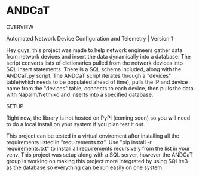 # ANDCaT

OVERVIEW

Automated Network Device Configuration and Telemetry | Version 1

Hey guys, this project was made to help network engineers gather data from network devices and insert the data dynamically into a database. The script converts lists of dictionaries pulled from the network devices into SQL insert statements. There is a SQL schema included, along with the ANDCaT.py script. The ANDCaT script iterates through a "devices" table(which needs to be populated ahead of time), pulls the IP and device name from the "devices" table, connects to each device, then pulls the data with Napalm/Netmiko and inserts into a specified database. 

SETUP

Right now, the library is not hosted on PyPi (coming soon) so you will need to do a local install on your system if you plan test it out.

This project can be tested in a virtual enviroment after installing all the requirements listed in "requirements.txt". Use "pip install -r requirements.txt" to install all requirements recursively from the list in your venv. This project was setup along with a SQL server, however the ANDCaT group is working on making this project more integrated by using SQLite3 as the database so everything can be run easily on one system. 
